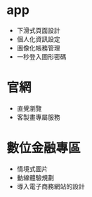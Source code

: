# app
- 下滑式頁面設計
- 個人化資訊設定
- 圖像化帳務管理
- 一秒登入圖形密碼

# 官網
- 直覺瀏覽
- 客製畫專屬服務

# 數位金融專區
- 情境式圖片
- 動線體驗規劃
- 導入電子商務網站的設計

